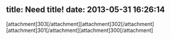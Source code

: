 title: Need title!
date: 2013-05-31 16:26:14
---

[attachment]303[/attachment][attachment]302[/attachment][attachment]301[/attachment][attachment]300[/attachment]
